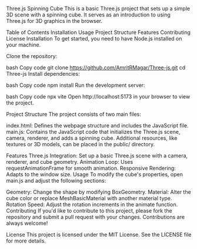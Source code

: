 Three.js Spinning Cube
This is a basic Three.js project that sets up a simple 3D scene with a spinning cube. It serves as an introduction to using Three.js for 3D graphics in the browser.

Table of Contents
Installation
Usage
Project Structure
Features
Contributing
License
Installation
To get started, you need to have Node.js installed on your machine.

Clone the repository:

bash
Copy code
git clone https://github.com/AmritRMagar/Three-js.git
cd Three-js
Install dependencies:

bash
Copy code
npm install
Run the development server:

bash
Copy code
npx vite
Open http://localhost:5173 in your browser to view the project.

Project Structure
The project consists of two main files:

index.html: Defines the webpage structure and includes the JavaScript file.
main.js: Contains the JavaScript code that initializes the Three.js scene, camera, renderer, and adds a spinning cube.
Additional resources, like textures or 3D models, can be placed in the public/ directory.

Features
Three.js Integration: Set up a basic Three.js scene with a camera, renderer, and cube geometry.
Animation Loop: Uses requestAnimationFrame for smooth animation.
Responsive Rendering: Adapts to the window size.
Usage
To modify the cube's properties, open main.js and adjust the following sections:

Geometry: Change the shape by modifying BoxGeometry.
Material: Alter the cube color or replace MeshBasicMaterial with another material type.
Rotation Speed: Adjust the rotation increments in the animate function.
Contributing
If you'd like to contribute to this project, please fork the repository and submit a pull request with your changes. Contributions are always welcome!

License
This project is licensed under the MIT License. See the LICENSE file for more details.